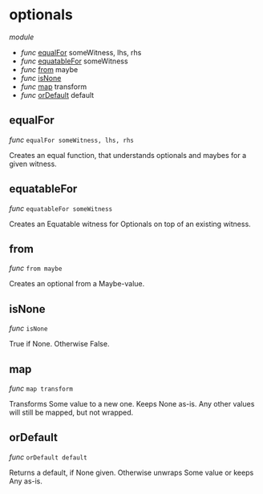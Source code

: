 # optionals

_module_

- _func_ [equalFor](#equalFor) someWitness, lhs, rhs
- _func_ [equatableFor](#equatableFor) someWitness
- _func_ [from](#from) maybe
- _func_ [isNone](#isNone)
- _func_ [map](#map) transform
- _func_ [orDefault](#orDefault) default

## equalFor

_func_ `equalFor someWitness, lhs, rhs`

Creates an equal function, that understands optionals and maybes for a given witness.

## equatableFor

_func_ `equatableFor someWitness`

Creates an Equatable witness for Optionals on top of an existing witness.

## from

_func_ `from maybe`

Creates an optional from a Maybe-value.

## isNone

_func_ `isNone`

True if None. Otherwise False.

## map

_func_ `map transform`

Transforms Some value to a new one.
Keeps None as-is.
Any other values will still be mapped, but not wrapped.

## orDefault

_func_ `orDefault default`

Returns a default, if None given.
Otherwise unwraps Some value or keeps Any as-is.


